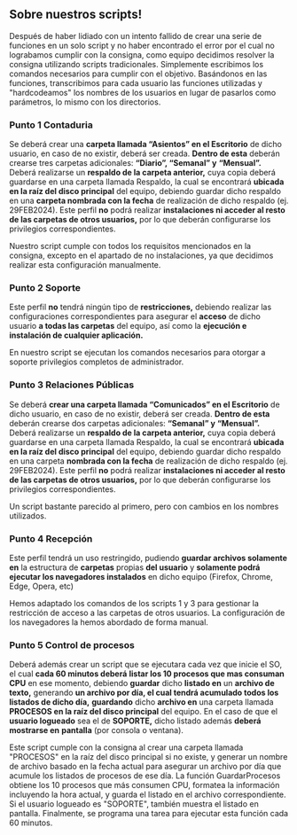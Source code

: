 ## Sobre nuestros scripts!

Después de haber lidiado con un intento fallido de crear una serie de funciones en un solo script y no haber encontrado el error por el cual no lograbamos cumplir con la consigna, como equipo decidimos resolver la consigna utilizando scripts tradicionales. Simplemente escribimos los comandos necesarios para cumplir con el objetivo. Basándonos en las funciones, transcribimos para cada usuario las funciones utilizadas y "hardcodeamos" los nombres de los usuarios en lugar de pasarlos como parámetros, lo mismo con los directorios.

### Punto 1 __Contaduria__

Se deberá crear una **carpeta llamada “Asientos” en el Escritorio** de dicho usuario, en caso de no existir,
deberá ser creada. **Dentro de esta** deberán crearse tres carpetas adicionales: **“Diario”, “Semanal” y**
**“Mensual”.**
Deberá realizarse un **respaldo de la carpeta anterior,** cuya copia deberá guardarse en una carpeta llamada
Respaldo, la cual se encontrará **ubicada en la raíz del disco principal** del equipo, debiendo guardar dicho
respaldo en una **carpeta nombrada con la fecha** de realización de dicho respaldo (ej. 29FEB2024).
Este perfil **no** podrá realizar **instalaciones ni acceder al resto de las carpetas de otros usuarios,** por lo que
deberán configurarse los privilegios correspondientes.


Nuestro script cumple con todos los requisitos mencionados en la consigna, excepto en el apartado de no instalaciones, ya que decidimos realizar esta configuración manualmente.

### Punto 2 __Soporte__

Este perfil **no** tendrá ningún tipo de **restricciones,** debiendo realizar las configuraciones correspondientes
para asegurar el **acceso** de dicho usuario **a todas las carpetas** del equipo, así como la **ejecución e**
**instalación de cualquier aplicación.**

En nuestro script se ejecutan los comandos necesarios para otorgar a soporte privilegios completos de administrador.

### Punto 3 __Relaciones Públicas__

Se deberá **crear una carpeta llamada “Comunicados” en el Escritorio** de dicho usuario, en caso de no
existir, deberá ser creada. **Dentro de esta** deberán crearse dos carpetas adicionales: **“Semanal” y**
**“Mensual”.**
Deberá realizarse un **respaldo de la carpeta anterior,** cuya copia deberá guardarse en una carpeta llamada
Respaldo, la cual se encontrará **ubicada en la raíz del disco principal** del equipo, debiendo guardar dicho
respaldo en una carpeta **nombrada con la fecha** de realización de dicho respaldo (ej. 29FEB2024).
Este perfil **no** podrá realizar **instalaciones ni acceder al resto de las carpetas de otros usuarios,** por lo que
deberán configurarse los privilegios correspondientes.

Un script bastante parecido al primero, pero con cambios en los nombres utilizados.

### Punto 4 __Recepción__

Este perfil tendrá un uso restringido, pudiendo **guardar archivos solamente en** la estructura de **carpetas**
propias **del usuario** y **solamente podrá ejecutar los navegadores instalados** en dicho equipo (Firefox,
Chrome, Edge, Opera, etc)

Hemos adaptado los comandos de los scripts 1 y 3 para gestionar la restricción de acceso a las carpetas de otros usuarios. La configuración de los navegadores la hemos abordado de forma manual.

### Punto 5 __Control de procesos__

Deberá además crear un script que se ejecutara cada vez que inicie el SO, el cual **cada 60 minutos deberá**
**listar los 10 procesos que mas consuman CPU** en ese momento, debiendo **guardar** dicho **listado en** un
**archivo de texto,** generando **un archivo por día, el cual tendrá acumulado todos los listados de dicho día,**
**guardando** dicho **archivo en** una carpeta llamada **PROCESOS en la raíz del disco principal** del equipo.
En el caso de que el **usuario logueado** sea el de **SOPORTE,** dicho listado además **deberá mostrarse en**
**pantalla** (por consola o ventana).

Este script cumple con la consigna al crear una carpeta llamada "PROCESOS" en la raíz del disco principal si no existe, y generar un nombre de archivo basado en la fecha actual para asegurar un archivo por día que acumule los listados de procesos de ese día. La función GuardarProcesos obtiene los 10 procesos que más consumen CPU, formatea la información incluyendo la hora actual, y guarda el listado en el archivo correspondiente. Si el usuario logueado es "SOPORTE", también muestra el listado en pantalla. Finalmente, se programa una tarea para ejecutar esta función cada 60 minutos.



